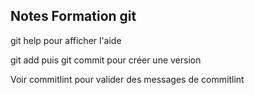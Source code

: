 Notes Formation git
-------------------

git help pour afficher l'aide

git add puis git commit pour créer une version

Voir commitlint pour valider des messages de commitlint

